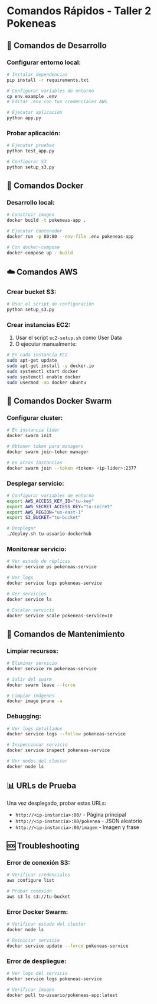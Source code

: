 # Comandos Rápidos - Taller 2 Pokeneas

## 🚀 Comandos de Desarrollo

### Configurar entorno local:
```bash
# Instalar dependencias
pip install -r requirements.txt

# Configurar variables de entorno
cp env.example .env
# Editar .env con tus credenciales AWS

# Ejecutar aplicación
python app.py
```

### Probar aplicación:
```bash
# Ejecutar pruebas
python test_app.py

# Configurar S3
python setup_s3.py
```

## 🐳 Comandos Docker

### Desarrollo local:
```bash
# Construir imagen
docker build -t pokeneas-app .

# Ejecutar contenedor
docker run -p 80:80 --env-file .env pokeneas-app

# Con docker-compose
docker-compose up --build
```

## ☁️ Comandos AWS

### Crear bucket S3:
```bash
# Usar el script de configuración
python setup_s3.py
```

### Crear instancias EC2:
1. Usar el script `ec2-setup.sh` como User Data
2. O ejecutar manualmente:
```bash
# En cada instancia EC2
sudo apt-get update
sudo apt-get install -y docker.io
sudo systemctl start docker
sudo systemctl enable docker
sudo usermod -aG docker ubuntu
```

## 🔄 Comandos Docker Swarm

### Configurar cluster:
```bash
# En instancia líder
docker swarm init

# Obtener token para managers
docker swarm join-token manager

# En otras instancias
docker swarm join --token <token> <ip-lider>:2377
```

### Desplegar servicio:
```bash
# Configurar variables de entorno
export AWS_ACCESS_KEY_ID="tu-key"
export AWS_SECRET_ACCESS_KEY="tu-secret"
export AWS_REGION="us-east-1"
export S3_BUCKET="tu-bucket"

# Desplegar
./deploy.sh tu-usuario-dockerhub
```

### Monitorear servicio:
```bash
# Ver estado de réplicas
docker service ps pokeneas-service

# Ver logs
docker service logs pokeneas-service

# Ver servicios
docker service ls

# Escalar servicio
docker service scale pokeneas-service=10
```

## 🔧 Comandos de Mantenimiento

### Limpiar recursos:
```bash
# Eliminar servicio
docker service rm pokeneas-service

# Salir del swarm
docker swarm leave --force

# Limpiar imágenes
docker image prune -a
```

### Debugging:
```bash
# Ver logs detallados
docker service logs --follow pokeneas-service

# Inspeccionar servicio
docker service inspect pokeneas-service

# Ver nodos del cluster
docker node ls
```

## 📊 URLs de Prueba

Una vez desplegado, probar estas URLs:
- `http://<ip-instancia>:80/` - Página principal
- `http://<ip-instancia>:80/pokenea` - JSON aleatorio
- `http://<ip-instancia>:80/imagen` - Imagen y frase

## 🆘 Troubleshooting

### Error de conexión S3:
```bash
# Verificar credenciales
aws configure list

# Probar conexión
aws s3 ls s3://tu-bucket
```

### Error Docker Swarm:
```bash
# Verificar estado del cluster
docker node ls

# Reiniciar servicio
docker service update --force pokeneas-service
```

### Error de despliegue:
```bash
# Ver logs del servicio
docker service logs pokeneas-service

# Verificar imagen
docker pull tu-usuario/pokeneas-app:latest
```
